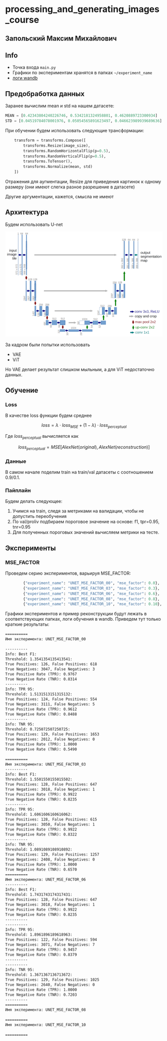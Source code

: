 # processing_and_generating_images_course

## Запольский Максим Михайлович

## Info

- Точка входа `main.py`
- Графики по экспериментам хранятся в папках `~/experiment_name`
- [логи wandb](https://wandb.ai/revelia/HW2-img-processing-course)



## Предобработка данных

Заранее вычислим mean и std на нашем датасете:

```python
MEAN = [0.42343804240226746, 0.5342181324958801, 0.4620889723300934]
STD = [0.04519784078001976, 0.05054565891623497, 0.046623989939689636]
```

При обучении будем использовать следующие трансформации:
```python
    transform = transforms.Compose([
        transforms.Resize(image_size),
        transforms.RandomHorizontalFlip(p=0.5),
        transforms.RandomVerticalFlip(p=0.5),
        transforms.ToTensor(),
        transforms.Normalize(mean, std)
    ])
```

Отражения для аугментации, Resize для приведения картинок к одному размеру (они имеют слегка разное разрешение в датасете)

Другие аргументации, кажется, смысла не имеют

## Архитектура

Будем использовать U-net

![img.png](img.png)

За кадром были попытки использовать

- VAE
- ViT

Но VAE делает результат слишком мыльным, а для ViT недостаточно данных.

## Обучение

### Loss
В качестве loss функции будем среднее

$$loss = \lambda \cdot loss_{MSE} + (1 - \lambda )\cdot loss_{perceptual} $$

Где $loss_{perceptual}$ вычисляется как 

$$loss_{perceptual} = MSE[AlexNet(original), AlexNet(reconstruction)]$$

### Данные

В самом начале поделим train на train/val датасеты с соотношением 0.9/0.1.

### Пайплайн

Будем делать следующее:

1. Учимся на train, следя за метриками на валидации, чтобы не допустить переобучения
2. По val/proliv подбираем пороговое значение на основе: f1, tpr=0.95, tnr=0.95
3. Для полученных пороговых значений вычисляем метрики на тесте.

## Эксперименты

### MSE_FACTOR

Проведем серию экспериментов, варьируя MSE_FACTOR:

```python
        {"experiment_name": "UNET_MSE_FACTOR_00", "mse_factor": 0.0},
        {"experiment_name": "UNET_MSE_FACTOR_03", "mse_factor": 0.3},
        {"experiment_name": "UNET_MSE_FACTOR_06", "mse_factor": 0.6},
        {"experiment_name": "UNET_MSE_FACTOR_08", "mse_factor": 0.8},
        {"experiment_name": "UNET_MSE_FACTOR_10", "mse_factor": 0.10},
```

Графики экспериментов и пример реконструкции будут лежать в соответствующих папках, логи обучения в wandb. Приведем тут только краткие результаты:

```
==========
Имя эксперимента: UNET_MSE_FACTOR_00

----------
Info: Best F1:
Threshold: 1.3541354135413541:
True Positives: 126, False Positives: 618
True Negatives: 3047, False Negatives: 3
True Positive Rate (TPR): 0.9767
True Negative Rate (TNR): 0.8314
----------
Info: TPR 95:
Threshold: 1.5131513151315132:
True Positives: 124, False Positives: 554
True Negatives: 3111, False Negatives: 5
True Positive Rate (TPR): 0.9612
True Negative Rate (TNR): 0.8488
----------
Info: TNR 95:
Threshold: 0.725072507250725:
True Positives: 129, False Positives: 1653
True Negatives: 2012, False Negatives: 0
True Positive Rate (TPR): 1.0000
True Negative Rate (TNR): 0.5490

==========
Имя эксперимента: UNET_MSE_FACTOR_03
----------
Info: Best F1:
Threshold: 1.5501550155015502:
True Positives: 128, False Positives: 647
True Negatives: 3018, False Negatives: 1
True Positive Rate (TPR): 0.9922
True Negative Rate (TNR): 0.8235
----------
Info: TPR 95:
Threshold: 1.6061606160616062:
True Positives: 128, False Positives: 615
True Negatives: 3050, False Negatives: 1
True Positive Rate (TPR): 0.9922
True Negative Rate (TNR): 0.8322
----------
Info: TNR 95:
Threshold: 1.0891089108910892:
True Positives: 129, False Positives: 1257
True Negatives: 2408, False Negatives: 0
True Positive Rate (TPR): 1.0000
True Negative Rate (TNR): 0.6570
==========
Имя эксперимента: UNET_MSE_FACTOR_06
----------
Info: Best F1:
Threshold: 1.7431743174317431:
True Positives: 128, False Positives: 647
True Negatives: 3018, False Negatives: 1
True Positive Rate (TPR): 0.9922
True Negative Rate (TNR): 0.8235
----------
----------
Info: TPR 95:
Threshold: 1.8961896189618963:
True Positives: 122, False Positives: 594
True Negatives: 3071, False Negatives: 7
True Positive Rate (TPR): 0.9457
True Negative Rate (TNR): 0.8379
----------
----------
Info: TNR 95:
Threshold: 1.3671367136713672:
True Positives: 129, False Positives: 1025
True Negatives: 2640, False Negatives: 0
True Positive Rate (TPR): 1.0000
True Negative Rate (TNR): 0.7203
----------
==========
Имя эксперимента: UNET_MSE_FACTOR_08

==========
Имя эксперимента: UNET_MSE_FACTOR_10

==========

```



